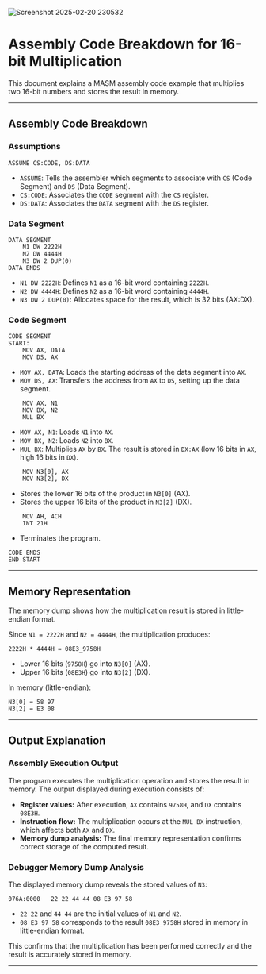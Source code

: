 ![Screenshot 2025-02-20 230532](https://github.com/user-attachments/assets/664e33ff-2fb5-4546-b5d5-f4ae9d920e51)
# Assembly Code Breakdown for 16-bit Multiplication

This document explains a MASM assembly code example that multiplies two 16-bit numbers and stores the result in memory.

---

## Assembly Code Breakdown  

### Assumptions  
```assembly
ASSUME CS:CODE, DS:DATA
```
- `ASSUME`: Tells the assembler which segments to associate with `CS` (Code Segment) and `DS` (Data Segment).
- `CS:CODE`: Associates the `CODE` segment with the `CS` register.
- `DS:DATA`: Associates the `DATA` segment with the `DS` register.

### Data Segment  
```assembly
DATA SEGMENT
    N1 DW 2222H
    N2 DW 4444H
    N3 DW 2 DUP(0)
DATA ENDS
```
- `N1 DW 2222H`: Defines `N1` as a 16-bit word containing `2222H`.
- `N2 DW 4444H`: Defines `N2` as a 16-bit word containing `4444H`.
- `N3 DW 2 DUP(0)`: Allocates space for the result, which is 32 bits (AX:DX).

### Code Segment  
```assembly
CODE SEGMENT
START:
    MOV AX, DATA
    MOV DS, AX
```
- `MOV AX, DATA`: Loads the starting address of the data segment into `AX`.
- `MOV DS, AX`: Transfers the address from `AX` to `DS`, setting up the data segment.

```assembly
    MOV AX, N1
    MOV BX, N2
    MUL BX
```
- `MOV AX, N1`: Loads `N1` into `AX`.
- `MOV BX, N2`: Loads `N2` into `BX`.
- `MUL BX`: Multiplies `AX` by `BX`. The result is stored in `DX:AX` (low 16 bits in `AX`, high 16 bits in `DX`).

```assembly
    MOV N3[0], AX
    MOV N3[2], DX
```
- Stores the lower 16 bits of the product in `N3[0]` (AX).
- Stores the upper 16 bits of the product in `N3[2]` (DX).

```assembly
    MOV AH, 4CH
    INT 21H
```
- Terminates the program.

```assembly
CODE ENDS
END START
```

---

## Memory Representation  

The memory dump shows how the multiplication result is stored in little-endian format.  

Since `N1 = 2222H` and `N2 = 4444H`, the multiplication produces:  
```
2222H * 4444H = 08E3_9758H
```
- Lower 16 bits (`9758H`) go into `N3[0]` (AX).
- Upper 16 bits (`08E3H`) go into `N3[2]` (DX).

In memory (little-endian):
```
N3[0] = 58 97
N3[2] = E3 08
```

---

## Output Explanation

### Assembly Execution Output
The program executes the multiplication operation and stores the result in memory. The output displayed during execution consists of:
- **Register values:** After execution, `AX` contains `9758H`, and `DX` contains `08E3H`.
- **Instruction flow:** The multiplication occurs at the `MUL BX` instruction, which affects both `AX` and `DX`.
- **Memory dump analysis:** The final memory representation confirms correct storage of the computed result.

### Debugger Memory Dump Analysis
The displayed memory dump reveals the stored values of `N3`:
```
076A:0000   22 22 44 44 08 E3 97 58
```
- `22 22` and `44 44` are the initial values of `N1` and `N2`.
- `08 E3 97 58` corresponds to the result `08E3_9758H` stored in memory in little-endian format.

This confirms that the multiplication has been performed correctly and the result is accurately stored in memory.

---

